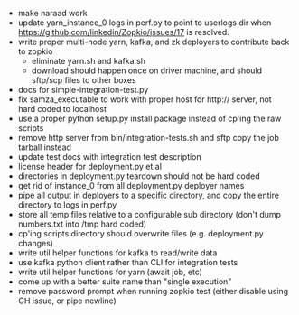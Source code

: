* make naraad work
* update yarn_instance_0 logs in perf.py to point to userlogs dir when https://github.com/linkedin/Zopkio/issues/17 is resolved.
* write proper multi-node yarn, kafka, and zk deployers to contribute back to zopkio 
  * eliminate yarn.sh and kafka.sh
  * download should happen once on driver machine, and should sftp/scp files to other boxes
* docs for simple-integration-test.py
* fix samza_executable to work with proper host for http:// server, not hard coded to localhost
* use a proper python setup.py install package instead of cp'ing the raw scripts
* remove http server from bin/integration-tests.sh and sftp copy the job tarball instead
* update test docs with integration test description
* license header for deployment.py et al
* directories in deployment.py teardown should not be hard coded
* get rid of instance_0 from all deployment.py deployer names
* pipe all output in deployers to a specific directory, and copy the entire directory to logs in perf.py
* store all temp files relative to a configurable sub directory (don't dump numbers.txt into /tmp hard coded)
* cp'ing scripts directory should overwrite files (e.g. deployment.py changes)
* write util helper functions for kafka to read/write data
* use kafka python client rather than CLI for integration tests
* write util helper functions for yarn (await job, etc)
* come up with a better suite name than "single execution"
* remove password prompt when running zopkio test (either disable using GH issue, or pipe newline)
